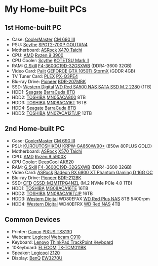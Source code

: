 # My Home-built PCs
## 1st Home-built PC
* Case: [CoolerMaster](https://www.coolermaster.com/) [CM 690 III](https://www.coolermaster.com/catalog/legacy-products/cases/cm693/)
* PSU: [Scythe](https://www.scythe.co.jp/) [SPGT2-700P GOUTAN4](https://www.scythe.co.jp/product/power/spgt4)
* Motherboard: [ASRock](https://www.asrock.com/) [X470 Taichi](https://www.asrock.com/mb/AMD/X470%20Taichi/)
* CPU: [AMD](https://www.amd.com/) [Ryzen 9 3900](https://www.amd.com/en/product/8931)
* CPU Cooler: [Scythe](https://www.scythe.co.jp/) [KOTETSU Mark II](https://www.scythe.co.jp/product/cpu-cooler/air-cooling/midrange/scktt-2100)
* RAM: [G.Skill](https://www.gskill.com/) [F4-3600C19D-32GSXWB](https://www.gskill.com/product/165/169/1536045873/F4-3600C19D-32GSXWB) (DDR4-3600 32GB)
* Video Card: [Palit](https://www.palit.com/) [GEFORCE GTX 1050Ti StormX](https://www.palit.com/palit/vgapro.php?id=2719&lang=en) (GDDR 4GB)
* TV Tuner Card: [PLEX](http://www.plex-net.co.jp/) [PX-Q3PE4](http://www.plex-net.co.jp/product/px-q3pe4/)
* Blu-ray Drive: [Pioneer](https://global.pioneer/en/) [BDR-207MBK](https://www.pioneerelectronics.com/PUSA/Computer/Computer+Drives/BDR-207MBK)
* SSD: [Western Digital](https://www.westerndigital.com/) [WD Red SA500 NAS SATA SSD M.2 2280](https://www.westerndigital.com/products/internal-drives/wd-red-sata-m-2-ssd#WDS100T1R0B) (1TB)
* HDD1: [Seagate](https://www.seagate.com/) [BarraCuda 8TB](https://www.seagate.com/products/hard-drives/barracuda-hard-drive/)
* HDD2: [TOSHIBA](https://www.global.toshiba/ww/top.html) [MN05ACA800](https://toshiba.semicon-storage.com/ap-en/storage/product/internal-specialty/nas/articles/mn-series.html) 8TB
* HDD3: [TOSHIBA](https://www.global.toshiba/ww/top.html) [MN08ACA16T](https://toshiba.semicon-storage.com/ap-en/storage/product/internal-specialty/nas/articles/mn-series.html) 16TB
* HDD4: [Seagate](https://www.seagate.com/) [BarraCuda 8TB](https://www.seagate.com/products/hard-drives/barracuda-hard-drive/)
* HDD5: [TOSHIBA](https://www.global.toshiba/ww/top.html) [MN07ACA12T/JP](https://toshiba.semicon-storage.com/ap-en/storage/product/internal-specialty/nas/articles/mn-series.html) 12TB

## 2nd Home-built PC
* Case: [CoolerMaster](https://www.coolermaster.com/) [CM 690 III](https://www.coolermaster.com/catalog/legacy-products/cases/cm693/)
* PSU:  [KUROUTOSHIKOU](https://www.kuroutoshikou.com/) [KRPW-GA850W/90+](https://www.kuroutoshikou.com/product/detail/krpw-ga850w-90-.html) (850w 80PLUS GOLD)
* Motherboard: [ASRock](https://www.asrock.com/) [X570 Taichi](https://www.asrock.com/mb/AMD/X570%20Taichi/)
* CPU: [AMD](https://www.amd.com/) [Ryzen 9 5900X](https://www.amd.com/en/products/cpu/amd-ryzen-9-5900x)
* CPU Cooler: [DeepCool](https://www.deepcool.com/) [AK620](https://www.deepcool.com/products/Cooling/cpuaircoolers/AK620-High-Performance-CPU-Cooler-1700-AM5/2021/13067.shtml)
* RAM: [G.Skill](https://www.gskill.com/) [F4-3600C19D-32GSXWB](https://www.gskill.com/product/165/169/1536045873/F4-3600C19D-32GSXWB) (DDR4-3600 32GB)
* Video Card: [ASRock](https://www.asrock.com/) [Radeon RX 6800 XT Phantom Gaming D 16G OC](https://pg.asrock.com/Graphics-Card/AMD/Radeon%20RX%206800%20XT%20Phantom%20Gaming%20D%2016G%20OC/)
* Blu-ray Drive: [Pioneer](https://global.pioneer/en/) [BDR-212BK](http://www.st-trade.co.jp/product/spec-bdr212bk.html)
* SSD: [CFD](https://www.cfd.co.jp/) [CSSD-M2M1TPG4NZL](https://www.cfd.co.jp/consumer/product/detail/cssd-m2m1tpg4nzl.html) (M.2 NVMe PCIe 4.0 1TB)
* HDD1: [TOSHIBA](https://www.global.toshiba/ww/top.html) [MG08ACA16TE](https://toshiba.semicon-storage.com/ap-en/storage/product/data-center-enterprise/cloud-scale-capacity/articles/mg08.html) 16TB
* HDD2: [TOSHIBA](https://www.global.toshiba/ww/top.html) [MN08ACA16T/JP](https://toshiba.semicon-storage.com/ap-en/storage/product/internal-specialty/nas/articles/mn-series.html) 16TB
* HDD3: [Western Digital](https://www.westerndigital.com/) WD80EFAX [WD Red Plus NAS](https://www.westerndigital.com/products/internal-drives/wd-red-plus-sata-3-5-hdd#WD80EFZZ) 8TB 5400rpm
* HDD4: [Western Digital](https://www.westerndigital.com/) WD40EFRX [WD Red NAS](https://www.westerndigital.com/products/internal-drives/wd-red-sata-hdd#WD40EFAX) 4TB

## Common Devices
* Printer: [Canon](https://global.canon/en/) [PIXUS TS8130](https://faq.canon.jp/app/answers/detail/a_id/92255/)
* Webcam:  [Logicool](https://www.logicool.co.jp/) [Webcam C910](https://support.logi.com/hc/ja/articles/360025264994)
* Keyboard: [Lenovo](https://www.lenovo.com/) [ThinkPad TrackPoint Keyboard](https://www.lenovo.com/jp/ja/p/accessories-and-software/keyboards-and-mice/keyboards/0b47208)
* 10Keyboard: [ELECOM](https://www.elecom.co.jp/) [TK-TCM011BK](https://www.elecom.co.jp/products/TK-TCM011BK.html)
* Speaker: [Logicool](https://www.logicool.co.jp/) [Z120](https://www.logicool.co.jp/ja-jp/products/speakers/z120-compact-usb-speakers.980-000515.html)
* Display: [BenQ](https://www.benq.com/) [EW3270U](https://www.benq.com/ja-jp/monitor/entertainment/ew3270u.html)
